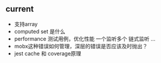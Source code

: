 
## current
- 支持array
- computed set 是什么
- performance 测试用例，优化性能
    一个监听多个
    链式监听
    ...
- mobx这种错误如何管理，深层的错误是否应该及时抛出？
- jest cache 和 coverage原理
